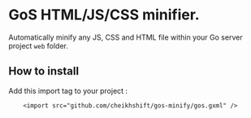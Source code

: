 # GoS HTML/JS/CSS minifier.

Automatically minify any JS, CSS and HTML file within your Go server project `web` folder.

## How to install
Add this import tag to your project :

		<import src="github.com/cheikhshift/gos-minify/gos.gxml" />

